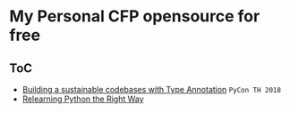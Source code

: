 # My Personal CFP opensource for free

## ToC
* [Building a sustainable codebases with Type Annotation](./PyConTH2018/building-a-sustainable-codebases-with-type-annotations.md) `PyCon TH 2018`
* [Relearning Python the Right Way](./PyConAPAC2021/relearning-python-the-right-way.md)